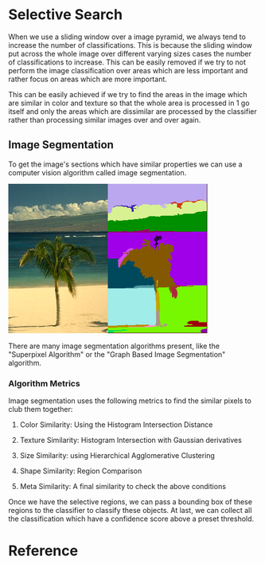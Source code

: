 # Selective Search

When we use a sliding window over a image pyramid, we always tend to increase the number of classifications. This is because the sliding window put across the whole image over different varying sizes cases the number of classifications to increase. This can be easily removed if we try to not perform the image classification over areas which are less important and rather focus on areas which are more important.

This can be easily achieved if we try to find the areas in the image which are similar in color and texture so that the whole area is processed in 1 go itself and only the areas which are dissimilar are processed by the classifier rather than processing similar images over and over again.

## Image Segmentation

To get the image's sections which have similar properties we can use a computer vision algorithm called image segmentation.

<img src='assets/segmentation.png' />

There are many image segmentation algorithms present, like the "Superpixel Algorithm" or the "Graph Based Image Segmentation" algorithm.

### Algorithm Metrics

Image segmentation uses the following metrics to find the similar pixels to club them together:

1. Color Similarity: Using the Histogram Intersection Distance

2. Texture Similarity: Histogram Intersection with Gaussian derivatives

3. Size Similarity: using Hierarchical Agglomerative Clustering

4. Shape Similarity: Region Comparison

5. Meta Similarity: A final similarity to check the above conditions



Once we have the selective regions, we can pass a bounding box of these regions to the classifier to classify these objects. At last, we can collect all the classification which have a confidence score above a preset threshold.



# Reference

[1]: <https://www.pyimagesearch.com/2020/06/29/opencv-selective-search-for-object-detection/> "OpenCV Selective Search for Object Detection - PyImageSearch"
